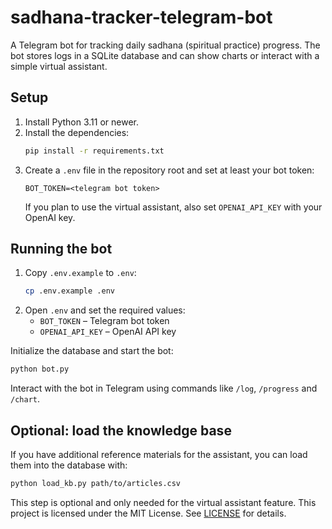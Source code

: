# sadhana-tracker-telegram-bot

A Telegram bot for tracking daily sadhana (spiritual practice) progress. The bot stores logs in a SQLite database and can show charts or interact with a simple virtual assistant.

## Setup

1. Install Python 3.11 or newer.
2. Install the dependencies:
   ```bash
   pip install -r requirements.txt
   ```
3. Create a `.env` file in the repository root and set at least your bot token:
   ```
   BOT_TOKEN=<telegram bot token>
   ```
   If you plan to use the virtual assistant, also set `OPENAI_API_KEY` with your OpenAI key.

## Running the bot

1. Copy `.env.example` to `.env`:
   ```bash
   cp .env.example .env
   ```
2. Open `.env` and set the required values:
   - `BOT_TOKEN` – Telegram bot token
   - `OPENAI_API_KEY` – OpenAI API key

Initialize the database and start the bot:
```bash
python bot.py
```
Interact with the bot in Telegram using commands like `/log`, `/progress` and `/chart`.

## Optional: load the knowledge base

If you have additional reference materials for the assistant, you can load them into the database with:
```bash
python load_kb.py path/to/articles.csv
```
This step is optional and only needed for the virtual assistant feature.
This project is licensed under the MIT License. See [LICENSE](LICENSE) for details.

